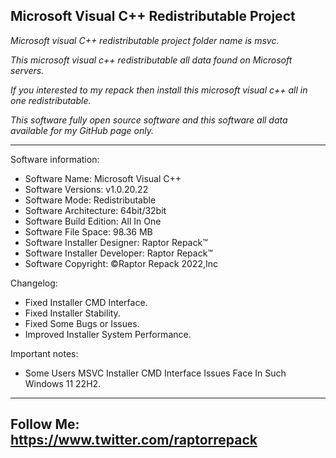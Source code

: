 Microsoft Visual C++ Redistributable Project
--------------------------------------------------------------------------------------------------------------------
*Microsoft visual C++ redistributable project folder name  is msvc.*

*This microsoft visual c++ redistributable all data found on Microsoft servers.*

*If you interested to my repack then install this microsoft visual c++ all in one redistributable.*

*This software fully open source software and this software all data available for my GitHub page only.*

--------------------------------------------------------------------------------------------------------------------

Software information:
- Software Name: Microsoft Visual C++
- Software Versions: v1.0.20.22
- Software Mode: Redistributable
- Software Architecture: 64bit/32bit
- Software Build Edition: All In One
- Software File Space: 98.36 MB
- Software Installer Designer: Raptor Repack™
- Software Installer Developer: Raptor Repack™
- Software Copyright: ©Raptor Repack 2022,Inc

Changelog:
- Fixed Installer CMD Interface.
- Fixed Installer Stability.
- Fixed Some Bugs or Issues.
- Improved Installer System Performance.

Important notes:
- Some Users MSVC Installer CMD Interface Issues Face In Such Windows 11 22H2.
--------------------------------------------------------------------------------------------------------------------
Follow Me: https://www.twitter.com/raptorrepack
--------------------------------------------------------------------------------------------------------------------
